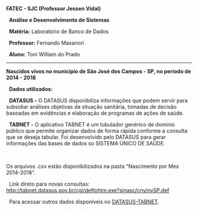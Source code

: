   **FATEC - SJC (Professor Jessen Vidal)**

&nbsp;
**Análise e Desenvolvimento de Sistemas**

&nbsp;
**Matéria:** Laboratório de Banco de Dados

&nbsp;
**Professor:** Fernando Masanori

&nbsp;
**Aluno:** Toni William do Prado

---


  **Nascidos vivos no município de São José dos Campos - SP, no período de 2014 - 2018**

&nbsp;
**Dados utilizados:**

&nbsp;
**DATASUS -** O DATASUS disponibiliza informações que podem servir para subsidiar  análises objetivas da situação sanitária, tomadas de decisão baseadas em evidências e elaboração de programas de ações de saúde.

&nbsp;
**TABNET -** O aplicativo TABNET é um tubulador genérico de domínio público que permite organizar dados de forma rápida conforme a consulta que se deseja tabular. Foi desenvolvido pelo DATASUS para gerar informações das bases de dados so SISTEMA ÚNICO DE SAÚDE.

&nbsp;

  Os arquivos .csv estão disponibilizados na pasta "Nascimento por Mes 2014-2018".

 &nbsp;
Link direto para novas consultas: <http://tabnet.datasus.gov.br/cgi/deftohtm.exe?sinasc/cnv/nvSP.def>

 &nbsp;
Para acessar outros dados disponíveis no [DATASUS-TABNET](http://www2.datasus.gov.br/DATASUS/index.php?area=02).
